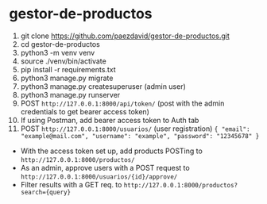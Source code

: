 # gestor-de-productos

1. git clone https://github.com/paezdavid/gestor-de-productos.git
2. cd gestor-de-productos
3. python3 -m venv venv
4. source ./venv/bin/activate
5. pip install -r requirements.txt
6. python3 manage.py migrate
7. python3 manage.py createsuperuser (admin user)
8. python3 manage.py runserver
10. POST ```http://127.0.0.1:8000/api/token/``` (post with the admin credentials to get bearer access token)
11. If using Postman, add bearer access token to Auth tab
12. POST ```http://127.0.0.1:8000/usuarios/``` (user registration) ```{ "email": "example@mail.com", "username": "example", "password": "12345678" }```

- With the access token set up, add products POSTing to ```http://127.0.0.1:8000/productos/```
- As an admin, approve users with a POST request to ```http://127.0.0.1:8000/usuarios/{id}/approve/```
- Filter results with a GET req. to ```http://127.0.0.1:8000/productos?search={query}```
